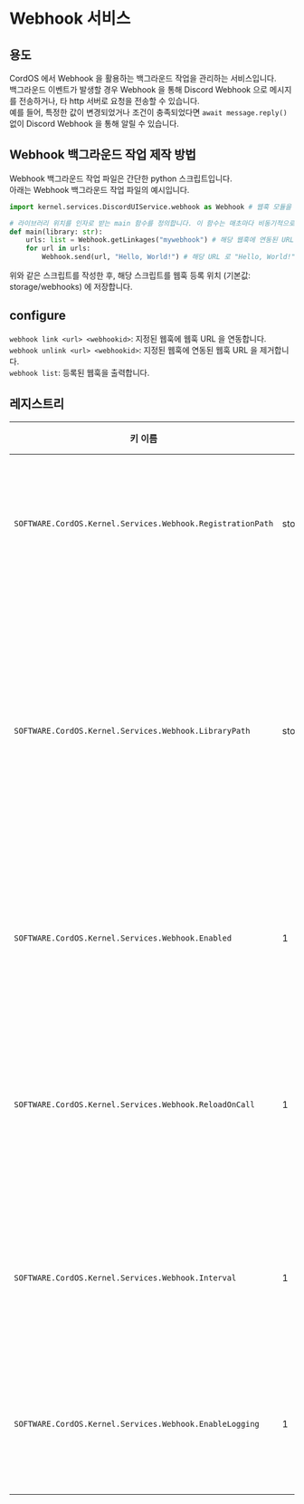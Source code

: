 # Webhook 서비스

## 용도
CordOS 에서 Webhook 을 활용하는 백그라운드 작업을 관리하는 서비스입니다.<br>
백그라운드 이벤트가 발생할 경우 Webhook 을 통해 Discord Webhook 으로 메시지를 전송하거나, 타 http 서버로 요청을 전송할 수 있습니다.<br>
예를 들어, 특정한 값이 변경되었거나 조건이 충족되었다면 `await message.reply()` 없이 Discord Webhook 을 통해 알릴 수 있습니다.<br>


## Webhook 백그라운드 작업 제작 방법
Webhook 백그라운드 작업 파일은 간단한 python 스크립트입니다.<br>
아래는 Webhook 백그라운드 작업 파일의 예시입니다.
```python
import kernel.services.DiscordUIService.webhook as Webhook # 웹훅 모듈을 불러옵니다.

# 라이브러리 위치를 인자로 받는 main 함수를 정의합니다. 이 함수는 매초마다 비동기적으로 실행됩니다.
def main(library: str):
    urls: list = Webhook.getLinkages("mywebhook") # 해당 웹훅에 연동된 URL 을 모두 불러옵니다.
    for url in urls:
        Webhook.send(url, "Hello, World!") # 해당 URL 로 "Hello, World!" 라는 메시지를 전송합니다.
```
위와 같은 스크립트를 작성한 후, 해당 스크립트를 웹훅 등록 위치 (기본값: storage/webhooks) 에 저장합니다.<br>


## configure
`webhook link <url> <webhookid>`: 지정된 웹훅에 웹훅 URL 을 연동합니다.<br>
`webhook unlink <url> <webhookid>`: 지정된 웹훅에 연동된 웹훅 URL 을 제거합니다.<br>
`webhook list`: 등록된 웹훅을 출력합니다.<br>


## 레지스트리
| 키 이름                                                       | 기본 값                  | 설명                         |
|------------------------------------------------------------|-----------------------|----------------------------|
| `SOFTWARE.CordOS.Kernel.Services.Webhook.RegistrationPath` | storage/webhooks      | 웹훅 스크립트 등록 위치              |
| `SOFTWARE.CordOS.Kernel.Services.Webhook.LibraryPath`      | storage/webhooks/<id\> | 웹훅 스크립트가 사용 가능한 전용 스토리지 위치 |
| `SOFTWARE.CordOS.Kernel.Services.Webhook.Enabled`          | 1                     | 웹훅 서비스 활성화 여부              |
| `SOFTWARE.CordOS.Kernel.Services.Webhook.ReloadOnCall`     | 1                     | 웹훅 스크립트 실행시 리로드 여부         |
| `SOFTWARE.CordOS.Kernel.Services.Webhook.Interval`         | 1                     | 웹훅 스크립트 반복 간격 (초)          |
| `SOFTWARE.CordOS.Kernel.Services.Webhook.EnableLogging`    | 1                     | 웹훅 실행 로그 출력 여부             |


